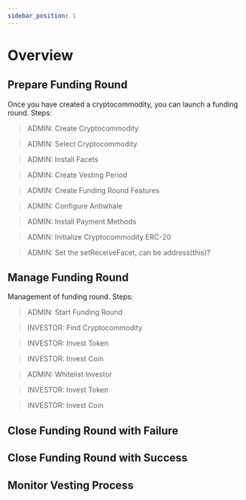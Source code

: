 ```yaml
---
sidebar_position: 1
---
```


# Overview

## Prepare Funding Round

Once you have created a cryptocommodity, you can launch a funding round. Steps:

> ADMIN: Create Cryptocommodity

> ADMIN: Select Cryptocommodity

> ADMIN: Install Facets

> ADMIN: Create Vesting Period

> ADMIN: Create Funding Round Features

> ADMIN: Configure Antiwhale

> ADMIN: Install Payment Methods

> ADMIN: Initialize Cryptocommodity ERC-20

> ADMIN: Set the setReceiveFacet, can be address(this)?

## Manage Funding Round

Management of funding round. Steps:

> ADMIN: Start Funding Round

> INVESTOR: Find Cryptocommodity

> INVESTOR: Invest Token

> INVESTOR: Invest Coin

> ADMIN: Whitelist Investor

> INVESTOR: Invest Token

> INVESTOR: Invest Coin

## Close Funding Round with Failure


## Close Funding Round with Success


## Monitor Vesting Process